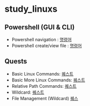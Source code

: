 # study_linuxs

## Powershell (GUI & CLI)
- Powershell navigation : [명령어](/codes/10_powershell.sh)
- Powershell create/view file : [명령어](/codes/20_control_file_dir_powershell.sh)

## Quests
- Basic Linux Commands: [퀘스트](/codes/quests/10_basic_linux_commands.md)
- Basic More Linux Commands: [퀘스트](/codes/quests/20_basic_more_linux_commands.md) 
- Relative Path Commands: [퀘스트](/codes/quests/30_relative_path_commands.md)
- Wildcard: [퀘스트](/codes/quests/40_linux_wildcard_practice.md)
- File Management (Wildcard) [퀘스](/codes/quests/41_linux_file_management_wildcard_practice.md)